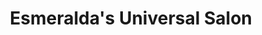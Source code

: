 ---
title: "Esmeralda's Universal Salon"
url: /trenton/esmeraldas-universal-salon/
shop: hairdresser
---